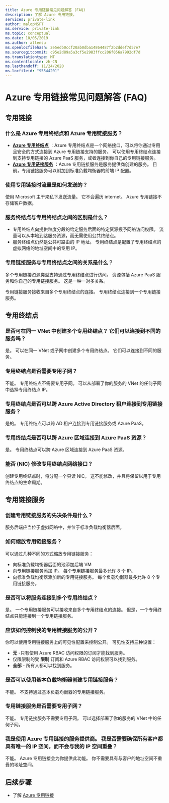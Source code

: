 ```yaml
---
title: Azure 专用链接常见问题解答 (FAQ)
description: 了解 Azure 专用链接。
services: private-link
author: malopMSFT
ms.service: private-link
ms.topic: conceptual
ms.date: 10/05/2019
ms.author: allensu
ms.openlocfilehash: 2e5edb0ccf20ab0dba14864487f2b2ddef7d57e7
ms.sourcegitcommit: c95e2d89a5a3cf5e2983ffcc206f056a7992df7d
ms.translationtype: MT
ms.contentlocale: zh-CN
ms.lasthandoff: 11/24/2020
ms.locfileid: "95544201"
---
```

# <a name="azure-private-link-frequently-asked-questions-faq"></a>Azure 专用链接常见问题解答 (FAQ)

## <a name="private-link"></a>专用链接

### <a name="what-is-azure-private-endpoint-and-azure-private-link-service"></a>什么是 Azure 专用终结点和 Azure 专用链接服务？

- **[Azure 专用终结点](private-endpoint-overview.md)** ：Azure 专用终结点是一个网络接口，可以将你通过专用且安全的方式连接到 Azure 专用链接支持的服务。 可以使用专用终结点连接到支持专用链接的 Azure PaaS 服务，或者连接到你自己的专用链接服务。
- **[Azure 专用链接服务](private-link-service-overview.md)** ：Azure 专用链接服务是服务提供商创建的服务。 目前，专用链接服务可以附加到标准负载均衡器的前端 IP 配置。 

### <a name="how-is-traffic-being-sent-when-using-private-link"></a>使用专用链接时流量是如何发送的？
使用 Microsoft 主干来私下发送流量。 它不会遍历 internet。 Azure 专用链接不存储客户数据。
 
### <a name="what-is-the-difference-between-a-service-endpoints-and-a-private-endpoints"></a>服务终结点与专用终结点之间的区别是什么？
- 专用终结点向提供粒度分段的给定服务后面的特定资源授予网络访问权限。 流量可以从本地到达服务资源，而无需使用公共终结点。
- 服务终结点仍然是公共可路由的 IP 地址。  专用终结点是配置了专用终结点的虚拟网络的地址空间中的专用 IP。

### <a name="what-is-the-relationship-between-private-link-service-and-private-endpoint"></a>专用链接服务与专用终结点之间的关系是什么？
多个专用链接资源类型支持通过专用终结点进行访问。 资源包括 Azure PaaS 服务和你自己的专用链接服务。 这是一种一对多关系。 

专用链接服务接收来自多个专用终结点的连接。 专用终结点连接到一个专用链接服务。    

## <a name="private-endpoint"></a>专用终结点 
 
### <a name="can-i-create-multiple-private-endpoints-in-same-vnet-can-they-connect-to-different-services"></a>是否可在同一 VNet 中创建多个专用终结点？ 它们可以连接到不同的服务吗？ 
是。 可以在同一 VNet 或子网中创建多个专用终结点。 它们可以连接到不同的服务。  
 
### <a name="do-i-require-a-dedicated-subnet-for-private-endpoints"></a>专用终结点是否需要专用子网？ 
不能。 专用终结点不需要专用子网。 可以从部署了你的服务的 VNet 的任何子网中选择专用终结点 IP。  
 
### <a name="can-private-endpoint-connect-to-private-link-service-across-azure-active-directory-tenants"></a>专用终结点是否可以跨 Azure Active Directory 租户连接到专用链接服务？ 
是的。 专用终结点可以跨 AD 租户连接到专用链接服务或 Azure PaaS。  
 
### <a name="can-private-endpoint-connect-to-azure-paas-resources-across-azure-regions"></a>专用终结点是否可以跨 Azure 区域连接到 Azure PaaS 资源？
是。 专用终结点可以跨 Azure 区域连接到 Azure PaaS 资源。

### <a name="can-i-modify-my-private-endpoint-network-interface-nic-"></a>能否 (NIC) 修改专用终结点网络接口？
创建专用终结点时，将分配一个只读 NIC。 这不能修改，并且将保留以用于专用终结点的生命周期。

## <a name="private-link-service"></a>专用链接服务
 
### <a name="what-are-the-pre-requisites-for-creating-a-private-link-service"></a>创建专用链接服务的先决条件是什么？ 
服务后端应当位于虚拟网络中，并位于标准负载均衡器后面。
 
### <a name="how-can-i-scale-my-private-link-service"></a>如何缩放专用链接服务？ 
可以通过几种不同的方式缩放专用链接服务： 
- 向标准负载均衡器后面的池添加后端 VM 
- 向专用链接服务添加 IP。 每个专用链接服务最多允许 8 个 IP。  
- 向标准负载均衡器添加新的专用链接服务。 每个负载均衡器最多允许 8 个专用链接服务。   

### <a name="can-i-connect-my-service-to-multiple-private-endpoints"></a>是否可以将服务连接到多个专用终结点？
是。 一个专用链接服务可以接收来自多个专用终结点的连接。 但是，一个专用终结点只能连接到一个专用链接服务。  
 
### <a name="how-should-i-control-the-exposure-of-my-private-link-service"></a>应该如何控制我的专用链接服务的公开？
你可以使用专用链接服务上的可见性配置来控制公开。 可见性支持三种设置：

- **无** -只有使用 Azure RBAC 访问权限的订阅才能找到服务。 
- 仅限限制的受 **限制** 订阅和 Azure RBAC 访问权限可以找到服务。 
- **全部** - 所有人都可以找到服务。 
 
### <a name="can-i-create-a-private-link-service-with-basic-load-balancer"></a>是否可以使用基本负载均衡器创建专用链接服务？ 
不能。 不支持通过基本负载均衡器的专用链接服务。
 
### <a name="is-a-dedicated-subnet-required-for-private-link-service"></a>专用链接服务是否需要专用子网？ 
不能。 专用链接服务不需要专用子网。 可以选择部署了你的服务的 VNet 中的任何子网。   

### <a name="im-a-service-provider-using-azure-private-link-do-i-need-to-make-sure-all-my-customers-have-unique-ip-space-and-dont-overlap-with-my-ip-space"></a>我是使用 Azure 专用链接的服务提供商。 我是否需要确保所有客户都具有唯一的 IP 空间，而不会与我的 IP 空间重叠？ 
不能。 Azure 专用链接会为你提供此功能。 你不需要具有与客户的地址空间不重叠的地址空间。 

##  <a name="next-steps"></a>后续步骤

- 了解 [Azure 专用链接](private-link-overview.md)
